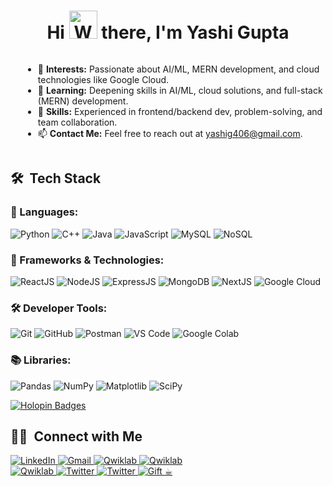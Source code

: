 <h1 align="center">Hi <img src="https://raw.githubusercontent.com/nixin72/nixin72/master/wave.gif" alt="Waving hand animated gif" height="45" width="45" /> there, I'm <a>Yashi Gupta</a></h1>

<div style="display: flex; align-items: center; justify-content: center;">
  


  <div style="flex: 2; padding-left: 20px;">
    <ul>
     <li>👀 <strong>Interests:</strong> Passionate about AI/ML, MERN development, and cloud technologies like Google Cloud.</li>
<li>🌱 <strong>Learning:</strong> Deepening skills in AI/ML, cloud solutions, and full-stack (MERN) development.</li>
<li>💼 <strong>Skills:</strong> Experienced in frontend/backend dev, problem-solving, and team collaboration.</li>
<li>📫 <strong>Contact Me:</strong> Feel free to reach out at <a href="mailto:yashig406@gmail.com">yashig406@gmail.com</a>.</li>
    </ul>
  </div>

</div>




## 🛠 &nbsp;Tech Stack

<h3>📝 Languages:</h3>
<p>
  <img alt="Python" src="https://img.shields.io/badge/python-%2314354C.svg?style=for-the-badge&logo=python&logoColor=white"/>
  <img alt="C++" src="https://img.shields.io/badge/C++-%2300599C.svg?style=for-the-badge&logo=c%2B%2B&logoColor=white"/>
  <img alt="Java" src="https://img.shields.io/badge/java-%23ED8B00.svg?style=for-the-badge&logo=java&logoColor=white"/>
  <img alt="JavaScript" src="https://img.shields.io/badge/javascript-%23323330.svg?style=for-the-badge&logo=javascript&logoColor=%23F7DF1E"/>
  <img alt="MySQL" src="https://img.shields.io/badge/mysql-%2300f.svg?style=for-the-badge&logo=mysql&logoColor=white"/>
  <img alt="NoSQL" src="https://img.shields.io/badge/NoSQL-%234ea94b.svg?style=for-the-badge&logo=mongodb&logoColor=white"/>
</p>

<h3>🚀 Frameworks & Technologies:</h3>
<p>
  <img alt="ReactJS" src="https://img.shields.io/badge/React-%2320232a.svg?style=for-the-badge&logo=react&logoColor=%2361DAFB"/>
  <img alt="NodeJS" src="https://img.shields.io/badge/Node.js-339933?style=for-the-badge&logo=nodedotjs&logoColor=white"/>
  <img alt="ExpressJS" src="https://img.shields.io/badge/Express.js-000000?style=for-the-badge&logo=express&logoColor=white"/>
  <img alt="MongoDB" src="https://img.shields.io/badge/MongoDB-%234ea94b.svg?style=for-the-badge&logo=mongodb&logoColor=white"/>
  <img alt="NextJS" src="https://img.shields.io/badge/Next.js-000000?style=for-the-badge&logo=nextdotjs&logoColor=white"/>
  <img alt="Google Cloud" src="https://img.shields.io/badge/Google_Cloud-4285F4?style=for-the-badge&logo=google-cloud&logoColor=white"/>
</p>

<h3>🛠 Developer Tools:</h3>
<p>
  <img alt="Git" src="https://img.shields.io/badge/Git-F05032?style=for-the-badge&logo=git&logoColor=white"/>
  <img alt="GitHub" src="https://img.shields.io/badge/github-%23121011.svg?style=for-the-badge&logo=github&logoColor=white"/>
  <img alt="Postman" src="https://img.shields.io/badge/Postman-FF6C37?style=for-the-badge&logo=postman&logoColor=white"/>
  <img alt="VS Code" src="https://img.shields.io/badge/VS%20Code-0078D4?style=for-the-badge&logo=visual%20studio%20code&logoColor=white"/>
  <img alt="Google Colab" src="https://img.shields.io/badge/Google_Colab-F9AB00?style=for-the-badge&logo=google-colab&logoColor=white"/>
</p>

<h3>📚 Libraries:</h3>
<p>
  <img alt="Pandas" src="https://img.shields.io/badge/Pandas-%23150458.svg?style=for-the-badge&logo=pandas&logoColor=white"/>
  <img alt="NumPy" src="https://img.shields.io/badge/NumPy-%23013243.svg?style=for-the-badge&logo=numpy&logoColor=white"/>
  <img alt="Matplotlib" src="https://img.shields.io/badge/Matplotlib-%23F5A623.svg?style=for-the-badge&logo=matplotlib&logoColor=white"/>
  <img alt="SciPy" src="https://img.shields.io/badge/SciPy-%23013243.svg?style=for-the-badge&logo=scipy&logoColor=white"/>
</p>





<!-- Holopin Badges -->
[![Holopin Badges](https://holopin.me/yashigupta4623)](https://holopin.io/@yashigupta4623)



## 🤝🏻 &nbsp;Connect with Me

<div class="social-badges">
<a href="https://www.linkedin.com/in/yashi-gupta-a65218232/" target="_blank">
  <img  alt="LinkedIn" src="https://img.shields.io/badge/LinkedIn-0077B5?style=for-the-badge&logo=linkedin&logoColor=black" />
</a>

<a href="mailto:yashig406@gmail.com" target="_blank">
  <img alt="Gmail" src="https://img.shields.io/badge/-gmail-%23D14836?style=for-the-badge&logo=Gmail&logoColor=white" />
</a>

  <a href="https://www.youtube.com/channel/UCSQi8AQvLj53dRnEDAlhPsQ" target="_blank">
    <img alt="Qwiklab" src="https://img.shields.io/badge/Youtube-dc143c.svg?style=for-the-badge&logo=Qwiklabs&logoColor=black">
  </a>

  <a href="https://bento.me/yashig406" target="_blank">
    <img alt="Qwiklab" src="https://img.shields.io/badge/Bento-F5CD0E.svg?style=for-the-badge&logo=bentos&logoColor=black">
  </a>

<br>

  <a href="https://www.cloudskillsboost.google/public_profiles/e5cec970-0cc5-4375-b358-514f45b8061c" target="_blank">
    <img alt="Qwiklab" src="https://img.shields.io/badge/Qwiklabs-F5CD0E.svg?style=for-the-badge&logo=Qwiklabs&logoColor=black">
  </a>

  <a href="https://twitter.com/yashig406" target="_blank">
    <img alt="Twitter" src="https://img.shields.io/badge/-twitter-008080?style=for-the-badge&logo=Twitter&logoColor=white">
  </a>

   <a href="https://medium.com/@yashig406" target="_blank">
    <img alt="Twitter" src="https://img.shields.io/badge/-medium-008000?style=for-the-badge&logo=Medium&logoColor=black">
  </a>

  <a href="https://buymeacoffee.com/yashig406" target="_blank">
    <img alt="Gift ☕︎" src="https://img.shields.io/badge/-twitter-ca1f7b?style=for-the-badge&logo=Twitter&logoColor=white">
  </a>
</div>


